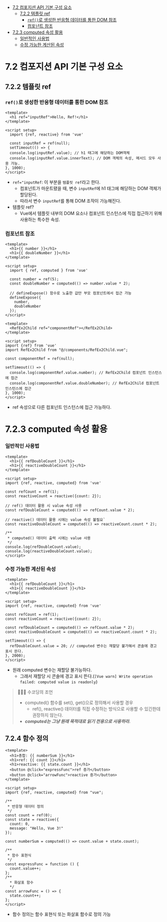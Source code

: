 <!-- TOC -->
* [7.2 컴포지션 API 기본 구성 요소](#72-컴포지션-api-기본-구성-요소)
  * [7.2.2 템플릿 ref](#722-템플릿-ref)
    * [`ref()`로 생성한 반응형 데이터를 통한 DOM 참조](#ref로-생성한-반응형-데이터를-통한-dom-참조)
    * [컴포넌트 참조](#컴포넌트-참조)
* [7.2.3 computed 속성 활용](#723-computed-속성-활용)
    * [일반적인 사용법](#일반적인-사용법)
    * [수정 가능한 계산된 속성](#수정-가능한-계산된-속성)
<!-- TOC -->

# 7.2 컴포지션 API 기본 구성 요소

## 7.2.2 템플릿 ref

### `ref()`로 생성한 반응형 데이터를 통한 DOM 참조

```vue
<template>
  <h1 ref="inputRef">Hello, Ref!</h1>
</template>

<script setup>
  import {ref, reactive} from 'vue'

  const inputRef = ref(null);
  setTimeout(() => {
  console.log(inputRef.value); // h1 태그에 해당하는 DOM객체
  console.log(inputRef.value.innerText); // DOM 객체의 속성, 메서드 모두 사용 가능.
}, 1000);
</script>
```

- `ref="inputRef`: 이 부분을 `템플릿 ref`라고 한다.
  - 컴포넌트가 마운트됐을 때, 변수 `inputRef`에 h1 태그에 해당하는 DOM 객체가 할당된다.
  - 따라서 변수 `inputRef`를 통해 DOM 조작이 가능해진다.
- 템플릿 ref?
  - Vue에서 템플릿 내부의 DOM 요소나 컴포넌트 인스턴스에 직접 접근하기 위해 사용하는 특수한 속성.

### 컴포넌트 참조

```vue
<template>
  <h1>{{ number }}</h1>
  <h1>{{ doubleNumber }}</h1>
</template>

<script setup>
  import { ref, computed } from 'vue'

  const number = ref(5);
  const doubleNumber = computed(() => number.value * 2);

  // defineExpose() 함수로 노출한 값만 부모 컴포넌트에서 접근 가능
  defineExpose({
    number,
    doubleNumber
  });
</script>
```
```vue
<template>
  <RefEx2Child ref="componentRef"></RefEx2Child>
</template>

<script setup>
import {ref} from 'vue'
import RefEx2Child from "@/components/RefEx2Child.vue";

const componentRef = ref(null);

setTimeout(() => {
  console.log(componentRef.value.number); // RefEx2Child 컴포넌트 인스턴스에 접근
  console.log(componentRef.value.doubleNumber); // RefEx2Child 컴포넌트 인스턴스에 접근
}, 1000);
</script>
```

- ref 속성으로 다른 컴포넌트 인스턴스에 접근 가능하다.

# 7.2.3 computed 속성 활용

### 일반적인 사용법

```vue
<template>
  <h1>{{ refDoubleCount }}</h1>
  <h1>{{ reactiveDoubleCount }}</h1>
</template>

<script setup>
import {ref, reactive, computed} from 'vue'

const refCount = ref(1);
const reactiveCount = reactive({count: 2});

// ref() 데이터 활용 시 value 속성 사용
const refDoubleCount = computed(() => refCount.value * 2);

// reactive() 데이터 활용 시에는 value 속성 불필요`
const reactiveDoubleCount = computed(() => reactiveCount.count * 2);

/**
 * computed() 데이터 출력 시에는 value 사용
 */
console.log(refDoubleCount.value);
console.log(reactiveDoubleCount.value);
</script>
```

### 수정 가능한 계산된 속성

```vue
<template>
  <h1>{{ refDoubleCount }}</h1>
  <h1>{{ reactiveDoubleCount }}</h1>
</template>

<script setup>
import {ref, reactive, computed} from 'vue'

const refCount = ref(1);
const reactiveCount = reactive({count: 2});

const refDoubleCount = computed(() => refCount.value * 2);
const reactiveDoubleCount = computed(() => reactiveCount.count * 2);

setTimeout(() => {
  refDoubleCount.value = 20; // computed 변수는 재할당 불가해서 콘솔에 경고 표시 뜬다.
}, 2000);
</script>
```

- 원래 computed 변수는 재할당 불가능하다.
  - 그래서 재할당 시 콘솔에 경고 표시 뜬다.(`[Vue warn] Write operation failed: computed value is readonly`)

> 👨🏻‍🏫 수코딩의 조언
> - computed() 함수를 set(), get()으로 정의해서 사용할 경우
>   - ref(), reactive() 데이터를 직접 수정하는 방식으로 사용할 수 있긴한데 권장하지 않는다.
> - _**computed는 그냥 원래 목적대로 읽기 전용으로 사용하라.**_

## 7.2.4 함수 정의 

```vue
<template>
  <h1>총합: {{ numberSum }}</h1>
  <h1>ref: {{ count }}</h1>
  <h1>reactive: {{ state.count }}</h1>
  <button @click="expressFunc">ref 증가</button>
  <button @click="arrowFunc">reactive 증가</button>
</template>

<script setup>
import {ref, reactive, computed} from "vue";

/**
 * 반응형 데이터 정의
 */
const count = ref(0);
const state = reactive({
  count: 0,
  message: "Hello, Vue 3!"
});

const numberSum = computed(() => count.value + state.count);

/**
 * 함수 표현식
 */
const expressFunc = function () {
  count.value++;
};
/**
  * 화살표 함수
  */
const arrowFunc = () => {
  state.count++;
};
</script>
```

- 함수 정의는 함수 표현식 또는 화살표 함수로 정의 가능
